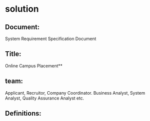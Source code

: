 # solution
## Document:
System Requirement Specification Document
## Title: 
Online Campus Placement**
## team:
Applicant, Recruitor, Company Coordinator. Business Analyst, System Analyst, Quality Assurance Analyst etc.
## Definitions:
